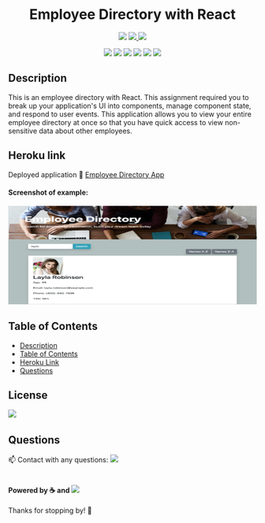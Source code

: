 <h1 align="center">Employee Directory with React</h1>
<p align="center">
    <img src="https://img.shields.io/github/repo-size/merikettapearl212/employee_directory?style=for-the-badge"/>
    <a href="https://www.linkedin.com/in/meagan-james-502b78191/">
        <img src="https://img.shields.io/badge/LinkedIn-0077B5?style=for-the-badge&logo=linkedin&logoColor=white" />
    </a>
    <a href="https://github.com/merikettapearl212">
        <img src="https://img.shields.io/badge/Follow-100000?style=for-the-badge&logo=github&logoColor=white" />
    </a>
</p> 
<p align="center">
  <img src="https://img.shields.io/badge/JavaScript-F7DF1E?style=for-the-badge&logo=javascript&logoColor=black" />
  <img src="https://img.shields.io/badge/Node.js-43853D?style=for-the-badge&logo=node.js&logoColor=white"/>
  <img src="https://img.shields.io/badge/MongoDB-4EA94B?style=for-the-badge&logo=mongodb&logoColor=whit" />
  <img src="https://img.shields.io/badge/Express.js-404D59?style=for-the-badge" />
  <img src="https://img.shields.io/badge/Heroku-430098?style=for-the-badge&logo=heroku&logoColor=white" />
  <img src="https://img.shields.io/badge/Bootstrap-563D7C?style=for-the-badge&logo=bootstrap&logoColor=white/" />
</p>

## Description
This is an employee directory with React. This assignment required you to break up your application's UI into components, manage component state, and respond to user events. This application allows you to view your entire employee directory at once so that you have quick access to view non-sensitive data about other employees.

## Heroku link
Deployed application :rocket: 
[Employee Directory App](https://employee-directory231.herokuapp.com/)

#### Screenshot of example:
<img src="images/screencapture-employee-directory231-herokuapp-2021-03-16-00_11_53.png" width="800" height="200">

## Table of Contents
- [Description](#description)
- [Table of Contents](#table-of-contents)
- [Heroku Link](#heroku-link)
- [Questions](#questions)


## License
<img src="https://img.shields.io/github/license/merikettapearl212/employee_directory?style=for-the-badge" />

 ## Questions 

:mailbox: Contact with any questions:
 [<img src="https://img.shields.io/badge/Gmail-D14836?style=for-the-badge&logo=gmail&logoColor=white" />](mailto:merikettapearl212@gmail.com)
 <br></br> 

#### Powered by :coffee: and <img src="https://img.shields.io/badge/Spotify-1ED760?&style=for-the-badge&logo=spotify&logoColor=white"/> 
Thanks for stopping by! :vulcan_salute:
